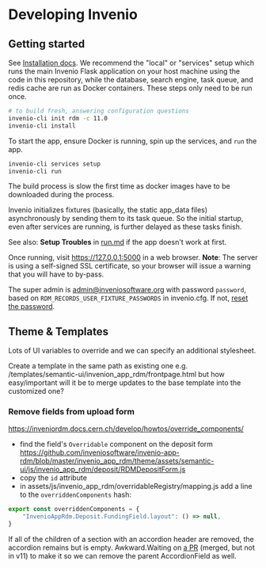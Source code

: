 # Developing Invenio

## Getting started

See [Installation docs](https://inveniordm.docs.cern.ch/install/). We recommend the "local" or "services" setup which runs the main Invenio Flask application on your host machine using the code in this repository, while the database, search engine, task queue, and redis cache are run as Docker containers. These steps only need to be run once.

```sh
# to build fresh, answering configuration questions
invenio-cli init rdm -c 11.0
invenio-cli install
```

To start the app, ensure Docker is running, spin up the services, and `run` the app.

```sh
invenio-cli services setup
invenio-cli run
```

The build process is slow the first time as docker images have to be downloaded during the process.

Invenio initializes fixtures (basically, the static app_data files) asynchronously by sending them to its task queue. So the initial startup, even after services are running, is further delayed as these tasks finish.

See also: **Setup Troubles** in [run.md](run.md) if the app doesn't work at first.

Once running, visit https://127.0.0.1:5000 in a web browser. **Note**: The server is using a self-signed SSL certificate, so your browser will issue a warning that you will have to by-pass.

The super admin is admin@inveniosoftware.org with password `password`, based on `RDM_RECORDS_USER_FIXTURE_PASSWORDS` in invenio.cfg. If not, [reset the password](https://inveniordm.docs.cern.ch/customize/vocabularies/users/#change-password).

## Theme & Templates

Lots of UI variables to override and we can specify an additional stylesheet.

Create a template in the same path as existing one e.g. /templates/semantic-ui/invenion_app_rdm/frontpage.html but how easy/important will it be to merge updates to the base template into the customized one?

### Remove fields from upload form

https://inveniordm.docs.cern.ch/develop/howtos/override_components/

- find the field's `Overridable` component on the deposit form https://github.com/inveniosoftware/invenio-app-rdm/blob/master/invenio_app_rdm/theme/assets/semantic-ui/js/invenio_app_rdm/deposit/RDMDepositForm.js
- copy the `id` attribute
- in assets/js/invenio_app_rdm/overridableRegistry/mapping.js add a line to the `overriddenComponents` hash:

```js
export const overriddenComponents = {
    "InvenioAppRdm.Deposit.FundingField.layout": () => null,
}
```

If all of the children of a section with an accordion header are removed, the accordion remains but is empty. Awkward.Waiting on [a PR](https://github.com/inveniosoftware/invenio-app-rdm/pull/2087) (merged, but not in v11) to make it so we can remove the parent AccordionField as well.

